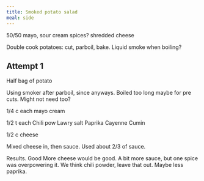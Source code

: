 ```yaml
---
title: Smoked potato salad
meal: side
---
```


50/50 mayo, sour cream
spices? 
shredded cheese

Double cook potatoes: cut, parboil, bake. 
Liquid smoke when boiling?

## Attempt 1
Half bag of potato

Using smoker after parboil, since anyways. Boiled too long maybe for pre cuts. Might not need too?

1/4 c each mayo cream

1/2 t each 
Chili pow
Lawry salt
Paprika 
Cayenne 
Cumin

1/2 c cheese

Mixed cheese in, then sauce. 
Used about 2/3 of sauce. 

Results. Good
More cheese would be good. A bit more sauce, but one spice was overpowering it. We think chili powder, leave that out. Maybe less paprika. 

